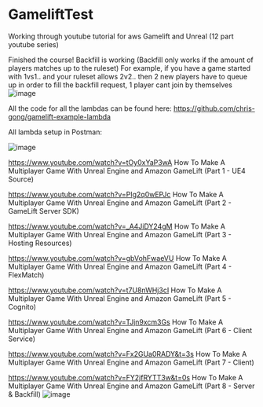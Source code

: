 # GameliftTest
Working through youtube tutorial for aws Gamelift and Unreal (12 part youtube series)

Finished the course!
Backfill is working (Backfill only works if the amount of players matches up to the ruleset)
For example, if you have a game started with 1vs1.. and your ruleset allows 2v2.. then 2 new players have to queue up in order
to fill the backfill request, 1 player cant join by themselves
![image](https://user-images.githubusercontent.com/3318539/178659249-4ea9ca1b-9ea6-45c6-8dc6-cdd38d9150f7.png)



All the code for all the lambdas can be found here:
https://github.com/chris-gong/gamelift-example-lambda


All lambda setup in Postman:

![image](https://user-images.githubusercontent.com/3318539/177911559-de92b4c3-fe8e-4b79-92f2-f2c9f54295c8.png)





https://www.youtube.com/watch?v=tOy0xYaP3wA How To Make A Multiplayer Game With Unreal Engine and Amazon GameLift (Part 1 - UE4 Source)

https://www.youtube.com/watch?v=PIg2q0wEPJc How To Make A Multiplayer Game With Unreal Engine and Amazon GameLift (Part 2 - GameLift Server SDK)

https://www.youtube.com/watch?v=_A4JiDY24gM How To Make A Multiplayer Game With Unreal Engine and Amazon GameLift (Part 3 - Hosting Resources)

https://www.youtube.com/watch?v=gbVohFwaeVU How To Make A Multiplayer Game With Unreal Engine and Amazon GameLift (Part 4 - FlexMatch)

https://www.youtube.com/watch?v=t7U8nWHj3cI How To Make A Multiplayer Game With Unreal Engine and Amazon GameLift (Part 5 - Cognito)

https://www.youtube.com/watch?v=TJjn9xcm3Gs How To Make A Multiplayer Game With Unreal Engine and Amazon GameLift (Part 6 - Client Service)

https://www.youtube.com/watch?v=Fx2GUa0RADY&t=3s How To Make A Multiplayer Game With Unreal Engine and Amazon GameLift (Part 7 - Client)


https://www.youtube.com/watch?v=FY2jfRYTT3w&t=0s How To Make A Multiplayer Game With Unreal Engine and Amazon GameLift (Part 8 - Server & Backfill)
![image](https://user-images.githubusercontent.com/3318539/177704632-7347b013-e7c8-4024-80f5-b5e92105cba5.png)
